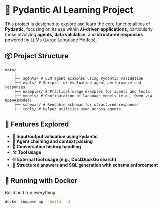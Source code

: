 # 🧠 Pydantic AI Learning Project

This project is designed to explore and learn the core functionalities of **Pydantic**, focusing on its use within **AI-driven applications**, particularly those involving **agents, data validation**, and **structured responses** powered by LLMs (Large Language Models).

## 📦 Project Structure

```
main/
    │
    ├── agents/ # LLM agent examples using Pydantic validation
    ├── evals/ # Scripts for evaluating agent performance and responses
    ├── examples/ # Practical usage examples for agents and tools
    ├── models/ # Configuration of language models (e.g., Qwen via OpenAIModel)
    ├── schemas/ # Reusable schemas for structured responses
    ├── tools/ # Helper utilities used across agents
```

## 🚀 Features Explored

- 🧰 **Input/output validation using Pydantic**
- 🔗 **Agent chaining and context passing**
- 💬 **Conversation history handling**
- 🛠️ **Tool usage**
- 🌐 **External tool usage (e.g., DuckDuckGo search)**
- 🧠 **Structured answers and SQL generation with schema enforcement**

## 🐳 Running with Docker

Build and run everything

```bash
docker compose up --build  -d
```
